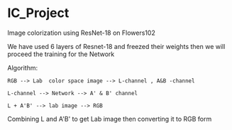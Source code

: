 # IC_Project
Image colorization using ResNet-18 on Flowers102 

We have used 6 layers of Resnet-18 and freezed their weights then we will proceed the training for the Network 

Algorithm:

    RGB --> Lab  color space image --> L-channel , A&B -channel 
                        
    L-channel --> Network --> A' & B' channel
    
    L + A'B' --> lab image --> RGB
    
Combining L and A'B' to get Lab image then converting it to RGB form
